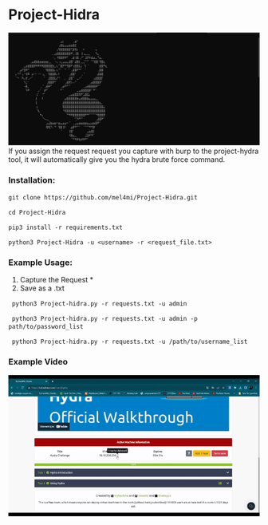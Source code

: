 # Project-Hidra
![Foto](/media/Screenshot_1.png)
If you assign the request request you capture with burp to the project-hydra tool, it will automatically give you the hydra brute force command.




### Installation:

```
git clone https://github.com/mel4mi/Project-Hidra.git
```

```
cd Project-Hidra
```

```
pip3 install -r requirements.txt
```

```
python3 Project-Hidra -u <username> -r <request_file.txt>
```



### Example Usage:
1. Capture the Request *
2. Save as a .txt
 ```
  python3 Project-hidra.py -r requests.txt -u admin 
 ```
 ```
  python3 Project-hidra.py -r requests.txt -u admin -p path/to/password_list
 ```
 ```
  python3 Project-hidra.py -r requests.txt -u /path/to/username_list 
 ```

### Example Video

![example](https://github.com/mel4mi/Project-Hidra/blob/main/media/example2.gif)
